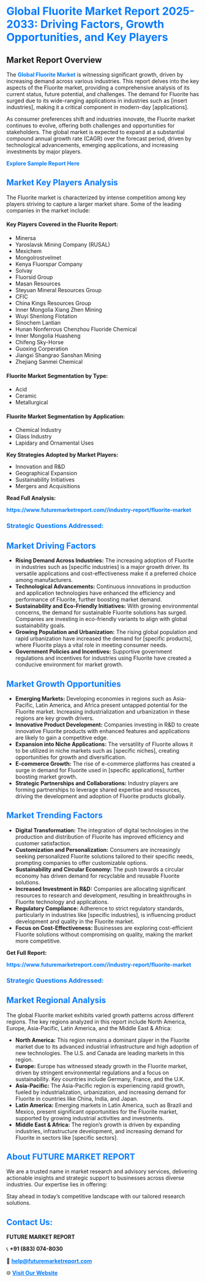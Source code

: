 <h1 style="color: #007BFF;">Global Fluorite Market Report 2025-2033: Driving Factors, Growth Opportunities, and Key Players</h1>

<section id="overview">
<h2>Market Report Overview</h2>
<p>The <a href="https://www.futuremarketreport.com//industry-report/fluorite-market" style="color: #007BFF; text-decoration: none;"><strong>Global Fluorite Market</strong></a> is witnessing significant growth, driven by increasing demand across various industries. This report delves into the key aspects of the Fluorite market, providing a comprehensive analysis of its current status, future potential, and challenges. The demand for Fluorite has surged due to its wide-ranging applications in industries such as [insert industries], making it a critical component in modern-day [applications].</p>
<p>As consumer preferences shift and industries innovate, the Fluorite market continues to evolve, offering both challenges and opportunities for stakeholders. The global market is expected to expand at a substantial compound annual growth rate (CAGR) over the forecast period, driven by technological advancements, emerging applications, and increasing investments by major players.</p>
</section>

<section id="overview">
<p><a href="https://www.futuremarketreport.com//request-sample/reportId=87726" style="color: #007BFF; text-decoration: none;"><strong>Explore Sample Report Here</strong></a></p>
</section>

<section id="key-players">
<h2 style="color: #007BFF;">Market Key Players Analysis</h2>
<p>The Fluorite market is characterized by intense competition among key players striving to capture a larger market share. Some of the leading companies in the market include:</p>
<h4>Key Players Covered in the Fluorite Report:</h4>
<ul><li>Minersa</li><li>Yaroslavsk Mining Company (RUSAL)</li><li>Mexichem</li><li>Mongolrostvelmet</li><li>Kenya Fluorspar Company</li><li>Solvay</li><li>Fluorsid Group</li><li>Masan Resources</li><li>Steyuan Mineral Resources Group</li><li>CFIC</li><li>China Kings Resources Group</li><li>Inner Mongolia Xiang Zhen Mining</li><li>Wuyi Shenlong Flotation</li><li>Sinochem Lantian</li><li>Hunan Nonferrous Chenzhou Fluoride Chemical</li><li>Inner Mongolia Huasheng</li><li>Chifeng Sky-Horse</li><li>Guoxing Corperation</li><li>Jiangxi Shangrao Sanshan Mining</li><li>Zhejiang Sanmei Chemical</li></ul>
<h4>Fluorite Market Segmentation by Type:</h4>
<ul><li>Acid</li><li>Ceramic</li><li>Metallurgical</li></ul>

<h4>Fluorite Market Segmentation by Application:</h4>
<ul><li>Chemical Industry</li><li>Glass Industry</li><li>Lapidary and Ornamental Uses</li></ul>
<p><strong>Key Strategies Adopted by Market Players:</strong></p>
<ul>
<li>Innovation and R&D</li>
<li>Geographical Expansion</li>
<li>Sustainability Initiatives</li>
<li>Mergers and Acquisitions</li>
</ul>
</section>

<section>
<p><strong>Read Full Analysis: </strong></p><a href="https://www.futuremarketreport.com//industry-report/fluorite-market" style="color: #007BFF; text-decoration: none;"><strong>https://www.futuremarketreport.com//industry-report/fluorite-market</strong></a>
<h3 style="color: #007BFF;">Strategic Questions Addressed:</h3>
</section>

<section id="driving-factors">
<h2 style="color: #007BFF;">Market Driving Factors</h2>
<ul>
<li><strong>Rising Demand Across Industries:</strong> The increasing adoption of Fluorite in industries such as [specific industries] is a major growth driver. Its versatile applications and cost-effectiveness make it a preferred choice among manufacturers.</li>
<li><strong>Technological Advancements:</strong> Continuous innovations in production and application technologies have enhanced the efficiency and performance of Fluorite, further boosting market demand.</li>
<li><strong>Sustainability and Eco-Friendly Initiatives:</strong> With growing environmental concerns, the demand for sustainable Fluorite solutions has surged. Companies are investing in eco-friendly variants to align with global sustainability goals.</li>
<li><strong>Growing Population and Urbanization:</strong> The rising global population and rapid urbanization have increased the demand for [specific products], where Fluorite plays a vital role in meeting consumer needs.</li>
<li><strong>Government Policies and Incentives:</strong> Supportive government regulations and incentives for industries using Fluorite have created a conducive environment for market growth.</li>
</ul>
</section>

<section id="growth-opportunities">
<h2 style="color: #007BFF;">Market Growth Opportunities</h2>
<ul>
<li><strong>Emerging Markets:</strong> Developing economies in regions such as Asia-Pacific, Latin America, and Africa present untapped potential for the Fluorite market. Increasing industrialization and urbanization in these regions are key growth drivers.</li>
<li><strong>Innovative Product Development:</strong> Companies investing in R&D to create innovative Fluorite products with enhanced features and applications are likely to gain a competitive edge.</li>
<li><strong>Expansion into Niche Applications:</strong> The versatility of Fluorite allows it to be utilized in niche markets such as [specific niches], creating opportunities for growth and diversification.</li>
<li><strong>E-commerce Growth:</strong> The rise of e-commerce platforms has created a surge in demand for Fluorite used in [specific applications], further boosting market growth.</li>
<li><strong>Strategic Partnerships and Collaborations:</strong> Industry players are forming partnerships to leverage shared expertise and resources, driving the development and adoption of Fluorite products globally.</li>
</ul>
</section>

<section id="trending-factors">
<h2 style="color: #007BFF;">Market Trending Factors</h2>
<ul>
<li><strong>Digital Transformation:</strong> The integration of digital technologies in the production and distribution of Fluorite has improved efficiency and customer satisfaction.</li>
<li><strong>Customization and Personalization:</strong> Consumers are increasingly seeking personalized Fluorite solutions tailored to their specific needs, prompting companies to offer customizable options.</li>
<li><strong>Sustainability and Circular Economy:</strong> The push towards a circular economy has driven demand for recyclable and reusable Fluorite solutions.</li>
<li><strong>Increased Investment in R&D:</strong> Companies are allocating significant resources to research and development, resulting in breakthroughs in Fluorite technology and applications.</li>
<li><strong>Regulatory Compliance:</strong> Adherence to strict regulatory standards, particularly in industries like [specific industries], is influencing product development and quality in the Fluorite market.</li>
<li><strong>Focus on Cost-Effectiveness:</strong> Businesses are exploring cost-efficient Fluorite solutions without compromising on quality, making the market more competitive.</li>
</ul>
</section>

<section>
<p><strong>Get Full Report: </strong></p><a href="https://www.futuremarketreport.com//industry-report/fluorite-market" style="color: #007BFF; text-decoration: none;"><strong>https://www.futuremarketreport.com//industry-report/fluorite-market</strong></a>
<h3 style="color: #007BFF;">Strategic Questions Addressed:</h3>
</section>


<section id="regional-analysis">
<h2 style="color: #007BFF;">Market Regional Analysis</h2>
<p>The global Fluorite market exhibits varied growth patterns across different regions. The key regions analyzed in this report include North America, Europe, Asia-Pacific, Latin America, and the Middle East & Africa:</p>
<ul>
<li><strong>North America:</strong> This region remains a dominant player in the Fluorite market due to its advanced industrial infrastructure and high adoption of new technologies. The U.S. and Canada are leading markets in this region.</li>
<li><strong>Europe:</strong> Europe has witnessed steady growth in the Fluorite market, driven by stringent environmental regulations and a focus on sustainability. Key countries include Germany, France, and the U.K.</li>
<li><strong>Asia-Pacific:</strong> The Asia-Pacific region is experiencing rapid growth, fueled by industrialization, urbanization, and increasing demand for Fluorite in countries like China, India, and Japan.</li>
<li><strong>Latin America:</strong> Emerging markets in Latin America, such as Brazil and Mexico, present significant opportunities for the Fluorite market, supported by growing industrial activities and investments.</li>
<li><strong>Middle East & Africa:</strong> The region’s growth is driven by expanding industries, infrastructure development, and increasing demand for Fluorite in sectors like [specific sectors].</li>
</ul>
</section>

<footer>
<h2 style="color: #007BFF;">About FUTURE MARKET REPORT</h2>
<p>We are a trusted name in market research and advisory services, delivering actionable insights and strategic support to businesses across diverse industries. Our expertise lies in offering:</p>

<p>Stay ahead in today’s competitive landscape with our tailored research solutions.</p>

<h2 style="color: #007BFF;">Contact Us:</h2>
<p><strong>FUTURE MARKET REPORT</strong></p>
<p>📞 <strong>+91 (883) 074-8030</strong></p>
<p>📧 <strong><a href="mailto:help@futuremarketreport.com" style="color: #007BFF;">help@futuremarketreport.com</a></strong></p>
<p>🌐 <strong><a href="https://www.futuremarketreport.com/" style="color: #007BFF;">Visit Our Website</a></strong></p>
</footer>